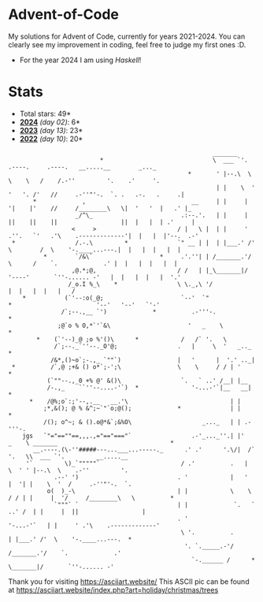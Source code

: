 # **Advent-of-Code**
My solutions for Advent of Code, currently for years 2021-2024.
You can clearly see my improvement in coding, feel free to judge my first ones :D.
- For the year 2024 I am using *Haskell*!

# Stats
- Total stars: 49*
- **[2024](https://github.com/Rionit/Advent-of-Code/tree/main/aoc2022)** _(day 02)_: 6*
- **[2023](https://github.com/Rionit/Advent-of-Code/tree/main/aoc2023)** _(day 13)_: 23*
- **[2022](https://github.com/Rionit/Advent-of-Code/tree/main/aoc2024)** _(day 10)_: 20*

```
                                                          _______      
                          *                               \  ___ `'. .----.     .----.   __.....__        _..._         
                                                   *       ' |--.\  \ \    \   /    /.-''         '.    .'     '.        
                                                           | |    \  ' '   '. /'   //     .-''"'-.  `. .   .-.   .     .|   
       *             ,                              __     | |     |  '|    |'    //     /________\   \|  '   '  |   .' |_ 
                   _/^\_                         .:--.'.   | |     |  ||    ||    ||                  ||  |   |  | .'     |
                  <     >                       / |   \ |  | |     ' .''.   `'   .'\    .-------------'|  |   |  |'--.  .-'
 *                 /.-.\         *              `" __ | |  | |___.' /'  \        /  \    '-.____...---.|  |   |  |   |  |  
          *        `/&\`                   *     .'.''| | /_______.'/    \      /    `.             .' |  |   |  |   |  |    
                  ,@.*;@,                       / /   | |_\_______|/      '----'       `''-...... -'   |  |   |  |   |  '.'
                 /_o.I %_\    *                 \ \._,\ '/                                             |  |   |  |   |   / 
    *           (`'--:o(_@;                      `--'  `"                     *                        '--'   '--'   `'-'  
               /`;--.,__ `')             *          .-'''-.                                    *
              ;@`o % O,*`'`&\                      '   _    \         *          
        *    (`'--)_@ ;o %'()\      *            /   /` '.   \      
             /`;--._`''--._O'@;                 .   |     \  '   _.._                                        *
            /&*,()~o`;-.,_ `""`)                |   '      |  '.' .._|   
 *          /`,@ ;+& () o*`;-';\                \    \     / / | '                     *
           (`""--.,_0 +% @' &()\                 `.   ` ..' /__| |__  
           /-.,_    ``''--....-'`)  *               '-...-'`|__   __|                              *
      *    /@%;o`:;'--,.__   __.'\                             | |  
          ;*,&(); @ % &^;~`"`o;@();             *              | |             *
          /(); o^~; & ().o@*&`;&%O\                    _..._   | | .-'''-.       
    jgs   `"="==""==,,,.,="=="==="`                 .-'_..._''.| |'   _    \ _______                                *
       __.----.(\-''#####---...___...-----._      .' .'      '.\/|  /` '.   \\  ___ `'.         __.....__       
     '`         \)_`"""""`                       / .'          .   |     \  ' ' |--.\  \    .-''         '.    
             .--' ')                            . '            |   '      |  '| |    \  '  /     .-''"'-.  `.   
           o(  )_-\                             | |            \    \     / / | |     |  '/     /________\   \          *
             `"""` `                            | |             `.   ` ..' /  | |     |  ||                  |  
                                                . '                '-...-'`   | |     ' .'\    .-------------'   
                                                 \ '.          .              | |___.' /'  \    '-.____...---.  *    
                                                  '. `._____.-'/             /_______.'/    `.             .'   
                                                    `-.______ /      *       \_______|/       `''-...... -'      

```
Thank you for visiting https://asciiart.website/
This ASCII pic can be found at
https://asciiart.website/index.php?art=holiday/christmas/trees

